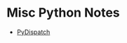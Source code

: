 # Misc Python Notes

* [PyDispatch](http://pydispatcher.sourceforge.net/pydoc/pydispatch.dispatcher.html)



